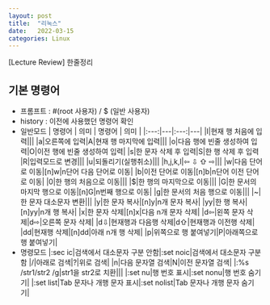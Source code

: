 ```yaml
---
layout: post
title:  "리눅스"
date:   2022-03-15 
categories: Linux
---
```

[Lecture Review] 한줄정리

## 기본 명령어
- 프롬프트 : #(root 사용자) / $ (일반 사용자)
- history : 이전에 사용했던 명령어 확인
- 일반모드
    | 명령어 | 의미 | 명령어 | 의미 |
    |:---:|---|:---:|---|
    |I|현재 행 처음에 입력|||
    |a|오른쪽에 입력|A|현재 행 마지막에 입력|||
    |o|다음 행에 빈줄 생성하여 입력|O|이전 행에 빈줄 생성하여 입력|
    |s|한 문자 삭제 후 입력|S|한 행 삭제 후 입력
    |R|입력모드로 변경|||
    |u|되돌리기(실행취소)|||
    |h,j,k,l|⇦ ⇩ ⇧ ⇨|||
    |w|다음 단어로 이동|[n]w|n단어 다음 단어로 이동|
    |b|이전 단어로 이동|[n]b|n단어 이전 단어로 이동|
    |0|한 행의 처음으로 이동|||
    |$|한 행의 마지막으로 이동|||
    |G|한 문서의 마지막 행으로 이동|[n]G|n번째 행으로 이동|
    |g|한 문서의 처음 행으로 이동|||
    |~|한 문자 대소문자 변환|||
    |y|한 문자 복사|[n]y|n개 문자 복사|
    |yy|한 행 복사|[n]yy|n개 행 복사|
    |x|한 문자 삭제|[n]x|다음 n개 문자 삭제|
    |d⇦|왼쪽 문자 삭제|d⇨|오른쪽 문자 삭제|
    |d⇩|현재행과 다음행 삭제|d⇧|현재행과 이전행 삭제|
    |dd|현재행 삭제|[n]dd|아래 n개 행 삭제|
    |p|위쪽으로 행 붙여넣기|P|아래쪽으로 행 붙여넣기|
- 명령모드
    |:sec ic|검색에서 대소문자 구분 안함|:set noic|검색에서 대소문자 구분함
    |/|아래로 검색|?|위로 검색|
    |n|다음 문자열 검색|N|이전 문자열 검색|
    |:%s /str1/str2 /g|str1을 str2로 치환|||
    |:set nu|행 번호 표시|:set nonu|행 번호 숨기기|
    |:set list|Tab 문자나 개행 문자 표시|:set nolist|Tab 문자나 개행 문자 숨기기|
